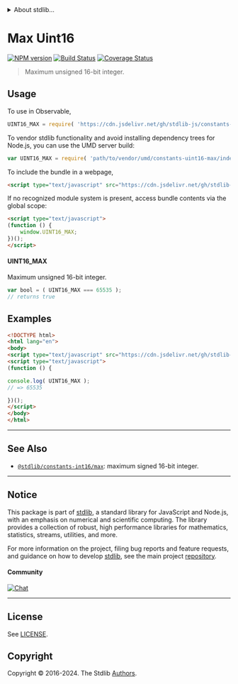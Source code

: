<!--

@license Apache-2.0

Copyright (c) 2018 The Stdlib Authors.

Licensed under the Apache License, Version 2.0 (the "License");
you may not use this file except in compliance with the License.
You may obtain a copy of the License at

   http://www.apache.org/licenses/LICENSE-2.0

Unless required by applicable law or agreed to in writing, software
distributed under the License is distributed on an "AS IS" BASIS,
WITHOUT WARRANTIES OR CONDITIONS OF ANY KIND, either express or implied.
See the License for the specific language governing permissions and
limitations under the License.

-->


<details>
  <summary>
    About stdlib...
  </summary>
  <p>We believe in a future in which the web is a preferred environment for numerical computation. To help realize this future, we've built stdlib. stdlib is a standard library, with an emphasis on numerical and scientific computation, written in JavaScript (and C) for execution in browsers and in Node.js.</p>
  <p>The library is fully decomposable, being architected in such a way that you can swap out and mix and match APIs and functionality to cater to your exact preferences and use cases.</p>
  <p>When you use stdlib, you can be absolutely certain that you are using the most thorough, rigorous, well-written, studied, documented, tested, measured, and high-quality code out there.</p>
  <p>To join us in bringing numerical computing to the web, get started by checking us out on <a href="https://github.com/stdlib-js/stdlib">GitHub</a>, and please consider <a href="https://opencollective.com/stdlib">financially supporting stdlib</a>. We greatly appreciate your continued support!</p>
</details>

# Max Uint16

[![NPM version][npm-image]][npm-url] [![Build Status][test-image]][test-url] [![Coverage Status][coverage-image]][coverage-url] <!-- [![dependencies][dependencies-image]][dependencies-url] -->

> Maximum unsigned 16-bit integer.



<section class="usage">

## Usage

To use in Observable,

```javascript
UINT16_MAX = require( 'https://cdn.jsdelivr.net/gh/stdlib-js/constants-uint16-max@umd/browser.js' )
```

To vendor stdlib functionality and avoid installing dependency trees for Node.js, you can use the UMD server build:

```javascript
var UINT16_MAX = require( 'path/to/vendor/umd/constants-uint16-max/index.js' )
```

To include the bundle in a webpage,

```html
<script type="text/javascript" src="https://cdn.jsdelivr.net/gh/stdlib-js/constants-uint16-max@umd/browser.js"></script>
```

If no recognized module system is present, access bundle contents via the global scope:

```html
<script type="text/javascript">
(function () {
    window.UINT16_MAX;
})();
</script>
```

#### UINT16_MAX

Maximum unsigned 16-bit integer.

```javascript
var bool = ( UINT16_MAX === 65535 );
// returns true
```

</section>

<!-- /.usage -->

<section class="examples">

## Examples

<!-- TODO: better example -->

<!-- eslint no-undef: "error" -->

```html
<!DOCTYPE html>
<html lang="en">
<body>
<script type="text/javascript" src="https://cdn.jsdelivr.net/gh/stdlib-js/constants-uint16-max@umd/browser.js"></script>
<script type="text/javascript">
(function () {

console.log( UINT16_MAX );
// => 65535

})();
</script>
</body>
</html>
```

</section>

<!-- /.examples -->

<!-- Section for related `stdlib` packages. Do not manually edit this section, as it is automatically populated. -->

<section class="related">

* * *

## See Also

-   <span class="package-name">[`@stdlib/constants-int16/max`][@stdlib/constants/int16/max]</span><span class="delimiter">: </span><span class="description">maximum signed 16-bit integer.</span>

</section>

<!-- /.related -->

<!-- Section for all links. Make sure to keep an empty line after the `section` element and another before the `/section` close. -->


<section class="main-repo" >

* * *

## Notice

This package is part of [stdlib][stdlib], a standard library for JavaScript and Node.js, with an emphasis on numerical and scientific computing. The library provides a collection of robust, high performance libraries for mathematics, statistics, streams, utilities, and more.

For more information on the project, filing bug reports and feature requests, and guidance on how to develop [stdlib][stdlib], see the main project [repository][stdlib].

#### Community

[![Chat][chat-image]][chat-url]

---

## License

See [LICENSE][stdlib-license].


## Copyright

Copyright &copy; 2016-2024. The Stdlib [Authors][stdlib-authors].

</section>

<!-- /.stdlib -->

<!-- Section for all links. Make sure to keep an empty line after the `section` element and another before the `/section` close. -->

<section class="links">

[npm-image]: http://img.shields.io/npm/v/@stdlib/constants-uint16-max.svg
[npm-url]: https://npmjs.org/package/@stdlib/constants-uint16-max

[test-image]: https://github.com/stdlib-js/constants-uint16-max/actions/workflows/test.yml/badge.svg?branch=v0.2.1
[test-url]: https://github.com/stdlib-js/constants-uint16-max/actions/workflows/test.yml?query=branch:v0.2.1

[coverage-image]: https://img.shields.io/codecov/c/github/stdlib-js/constants-uint16-max/main.svg
[coverage-url]: https://codecov.io/github/stdlib-js/constants-uint16-max?branch=main

<!--

[dependencies-image]: https://img.shields.io/david/stdlib-js/constants-uint16-max.svg
[dependencies-url]: https://david-dm.org/stdlib-js/constants-uint16-max/main

-->

[chat-image]: https://img.shields.io/gitter/room/stdlib-js/stdlib.svg
[chat-url]: https://app.gitter.im/#/room/#stdlib-js_stdlib:gitter.im

[stdlib]: https://github.com/stdlib-js/stdlib

[stdlib-authors]: https://github.com/stdlib-js/stdlib/graphs/contributors

[umd]: https://github.com/umdjs/umd
[es-module]: https://developer.mozilla.org/en-US/docs/Web/JavaScript/Guide/Modules

[deno-url]: https://github.com/stdlib-js/constants-uint16-max/tree/deno
[deno-readme]: https://github.com/stdlib-js/constants-uint16-max/blob/deno/README.md
[umd-url]: https://github.com/stdlib-js/constants-uint16-max/tree/umd
[umd-readme]: https://github.com/stdlib-js/constants-uint16-max/blob/umd/README.md
[esm-url]: https://github.com/stdlib-js/constants-uint16-max/tree/esm
[esm-readme]: https://github.com/stdlib-js/constants-uint16-max/blob/esm/README.md
[branches-url]: https://github.com/stdlib-js/constants-uint16-max/blob/main/branches.md

[stdlib-license]: https://raw.githubusercontent.com/stdlib-js/constants-uint16-max/main/LICENSE

<!-- <related-links> -->

[@stdlib/constants/int16/max]: https://github.com/stdlib-js/constants-int16-max/tree/umd

<!-- </related-links> -->

</section>

<!-- /.links -->
